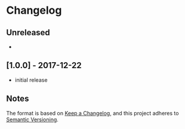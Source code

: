 # Changelog

## Unreleased
- 

## [1.0.0] - 2017-12-22
- initial release


## Notes

The format is based on [Keep a Changelog](https://keepachangelog.com/en/1.0.0/),
and this project adheres to [Semantic Versioning](https://semver.org/spec/v2.0.0.html).

